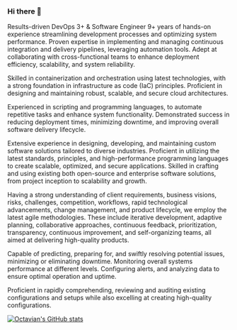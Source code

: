 ### Hi there 👋

Results-driven DevOps 3+ & Software Engineer 9+ years of hands-on experience streamlining development processes and optimizing system performance. Proven expertise in implementing and managing continuous integration and delivery pipelines, leveraging automation tools. Adept at collaborating with cross-functional teams to enhance deployment efficiency, scalability, and system reliability.

Skilled in containerization and orchestration using latest technologies, with a strong foundation in infrastructure as code (IaC) principles. Proficient in designing and maintaining robust, scalable, and secure cloud architectures.

Experienced in scripting and programming languages, to automate repetitive tasks and enhance system functionality. Demonstrated success in reducing deployment times, minimizing downtime, and improving overall software delivery lifecycle.

Extensive experience in designing, developing, and maintaining custom software solutions tailored to diverse industries. Proficient in utilizing the latest standards, principles, and high-performance programming languages to create scalable, optimized, and secure applications. Skilled in crafting and using existing both open-source and enterprise software solutions, from project inception to scalability and growth.

Having a strong understanding of client requirements, business visions, risks, challenges, competition, workflows, rapid technological advancements, change management, and product lifecycle, we employ the latest agile methodologies. These include iterative development, adaptive planning, collaborative approaches, continuous feedback, prioritization, transparency, continuous improvement, and self-organizing teams, all aimed at delivering high-quality products.

Capable of predicting, preparing for, and swiftly resolving potential issues, minimizing or eliminating downtime. Monitoring overall systems performance at different levels. Configuring alerts, and analyzing data to ensure optimal operation and uptime.

Proficient in rapidly comprehending, reviewing and auditing existing configurations and setups while also excelling at creating high-quality configurations.

[![Octavian's GitHub stats](https://git-stats-octavian.tabuci.org/?username=DrOctavius&theme=transparent&show_icons=true)](https://github.com/DrOctavius)



<!--
**DrOctavius/DrOctavius** is a ✨ _special_ ✨ repository because its `README.md` (this file) appears on your GitHub profile.

Here are some ideas to get you started:

- 🔭 I’m currently working on ...
- 🌱 I’m currently learning ...
- 👯 I’m looking to collaborate on ...
- 🤔 I’m looking for help with ...
- 💬 Ask me about ...
- 📫 How to reach me: ...
- 😄 Pronouns: ...
- ⚡ Fun fact: ...
-->
